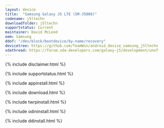 ```yaml
---
layout: device
title:  "Samsung Galaxy J5 LTE (SM-J5008)"
codename: j5ltechn
downloadfolder: j5ltechn
supportstatus: Current
maintainer: David McLeod
oem: Samsung
ddof: "/dev/block/bootdevice/by-name/recovery"
devicetree: https://github.com/TeamWin/android_device_samsung_j5ltechn.git
xdathread: https://forum.xda-developers.com/galaxy-j5/development/unofficial-twrp-3-3-1-galaxy-j5-2015-t3946500
---
```


{% include disclaimer.html %}

{% include supportstatus.html %}

{% include appinstall.html %}

{% include download.html %}

{% include twrpinstall.html %}

{% include odininstall.html %}

{% include ddinstall.html %}
